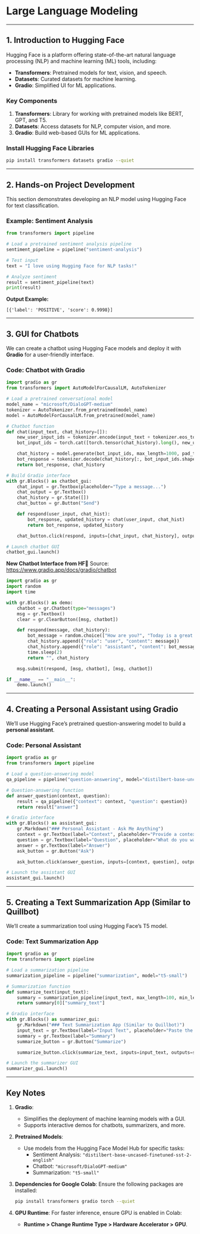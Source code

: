 # **Large Language Modeling**

---

## **1. Introduction to Hugging Face**

Hugging Face is a platform offering state-of-the-art natural language processing (NLP) and machine learning (ML) tools, including:
- **Transformers**: Pretrained models for text, vision, and speech.
- **Datasets**: Curated datasets for machine learning.
- **Gradio**: Simplified UI for ML applications.

### **Key Components**
1. **Transformers**: Library for working with pretrained models like BERT, GPT, and T5.
2. **Datasets**: Access datasets for NLP, computer vision, and more.
3. **Gradio**: Build web-based GUIs for ML applications.

### **Install Hugging Face Libraries**
```bash
pip install transformers datasets gradio --quiet
```

---

## **2. Hands-on Project Development**

This section demonstrates developing an NLP model using Hugging Face for text classification.

### **Example: Sentiment Analysis**

```python
from transformers import pipeline

# Load a pretrained sentiment analysis pipeline
sentiment_pipeline = pipeline("sentiment-analysis")

# Test input
text = "I love using Hugging Face for NLP tasks!"

# Analyze sentiment
result = sentiment_pipeline(text)
print(result)
```

**Output Example:**
```plaintext
[{'label': 'POSITIVE', 'score': 0.9998}]
```

---

## **3. GUI for Chatbots**

We can create a chatbot using Hugging Face models and deploy it with **Gradio** for a user-friendly interface.

### **Code: Chatbot with Gradio**
```python
import gradio as gr
from transformers import AutoModelForCausalLM, AutoTokenizer

# Load a pretrained conversational model
model_name = "microsoft/DialoGPT-medium"
tokenizer = AutoTokenizer.from_pretrained(model_name)
model = AutoModelForCausalLM.from_pretrained(model_name)

# Chatbot function
def chat(input_text, chat_history=[]):
    new_user_input_ids = tokenizer.encode(input_text + tokenizer.eos_token, return_tensors="pt")
    bot_input_ids = torch.cat([torch.tensor(chat_history).long(), new_user_input_ids], dim=-1) if chat_history else new_user_input_ids

    chat_history = model.generate(bot_input_ids, max_length=1000, pad_token_id=tokenizer.eos_token_id)
    bot_response = tokenizer.decode(chat_history[:, bot_input_ids.shape[-1]:][0], skip_special_tokens=True)
    return bot_response, chat_history

# Build Gradio interface
with gr.Blocks() as chatbot_gui:
    chat_input = gr.Textbox(placeholder="Type a message...")
    chat_output = gr.Textbox()
    chat_history = gr.State([])
    chat_button = gr.Button("Send")

    def respond(user_input, chat_hist):
        bot_response, updated_history = chat(user_input, chat_hist)
        return bot_response, updated_history

    chat_button.click(respond, inputs=[chat_input, chat_history], outputs=[chat_output, chat_history])

# Launch chatbot GUI
chatbot_gui.launch()
```

**New Chatbot Interface from HF🤗**
Source: https://www.gradio.app/docs/gradio/chatbot
```python
import gradio as gr
import random
import time

with gr.Blocks() as demo:
    chatbot = gr.Chatbot(type="messages")
    msg = gr.Textbox()
    clear = gr.ClearButton([msg, chatbot])

    def respond(message, chat_history):
        bot_message = random.choice(["How are you?", "Today is a great day", "I'm very hungry"])
        chat_history.append({"role": "user", "content": message})
        chat_history.append({"role": "assistant", "content": bot_message})
        time.sleep(2)
        return "", chat_history

    msg.submit(respond, [msg, chatbot], [msg, chatbot])

if __name__ == "__main__":
    demo.launch()
```

---

## **4. Creating a Personal Assistant using Gradio**

We’ll use Hugging Face’s pretrained question-answering model to build a **personal assistant**.

### **Code: Personal Assistant**
```python
import gradio as gr
from transformers import pipeline

# Load a question-answering model
qa_pipeline = pipeline("question-answering", model="distilbert-base-uncased-distilled-squad")

# Question-answering function
def answer_question(context, question):
    result = qa_pipeline({"context": context, "question": question})
    return result["answer"]

# Gradio interface
with gr.Blocks() as assistant_gui:
    gr.Markdown("### Personal Assistant - Ask Me Anything")
    context = gr.Textbox(label="Context", placeholder="Provide a context (e.g., article, paragraph, etc.)")
    question = gr.Textbox(label="Question", placeholder="What do you want to know?")
    answer = gr.Textbox(label="Answer")
    ask_button = gr.Button("Ask")

    ask_button.click(answer_question, inputs=[context, question], outputs=answer)

# Launch the assistant GUI
assistant_gui.launch()
```

---

## **5. Creating a Text Summarization App (Similar to Quillbot)**

We’ll create a summarization tool using Hugging Face’s T5 model.

### **Code: Text Summarization App**
```python
import gradio as gr
from transformers import pipeline

# Load a summarization pipeline
summarization_pipeline = pipeline("summarization", model="t5-small")

# Summarization function
def summarize_text(input_text):
    summary = summarization_pipeline(input_text, max_length=100, min_length=30, do_sample=False)
    return summary[0]["summary_text"]

# Gradio interface
with gr.Blocks() as summarizer_gui:
    gr.Markdown("### Text Summarization App (Similar to Quillbot)")
    input_text = gr.Textbox(label="Input Text", placeholder="Paste the text you want to summarize here...")
    summary = gr.Textbox(label="Summary")
    summarize_button = gr.Button("Summarize")

    summarize_button.click(summarize_text, inputs=input_text, outputs=summary)

# Launch the summarizer GUI
summarizer_gui.launch()
```

---

## **Key Notes**

1. **Gradio**:
   - Simplifies the deployment of machine learning models with a GUI.
   - Supports interactive demos for chatbots, summarizers, and more.

2. **Pretrained Models**:
   - Use models from the Hugging Face Model Hub for specific tasks:
     - Sentiment Analysis: `"distilbert-base-uncased-finetuned-sst-2-english"`
     - Chatbot: `"microsoft/DialoGPT-medium"`
     - Summarization: `"t5-small"`

3. **Dependencies for Google Colab**:
   Ensure the following packages are installed:
   ```bash
   pip install transformers gradio torch --quiet
   ```

4. **GPU Runtime**:
   For faster inference, ensure GPU is enabled in Colab:
   - **Runtime > Change Runtime Type > Hardware Accelerator > GPU**.

